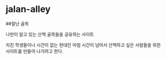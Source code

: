 # jalan-alley

##잘난 골목

나만이 알고 있는 산책 골목들을 공유하는 사이트

지친 학생들이나 시간이 없는 현대인
마침 시간이 남아서 산책하고 싶은 사람들을 위한 사이트를 만들어 나가려고 한다.
